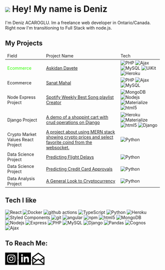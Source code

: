 <h1><img src="https://emojis.slackmojis.com/emojis/images/1531849430/4246/blob-sunglasses.gif?1531849430" width="30"/> Hey! My name is Deniz</h1>


<p>I'm Deniz ACAROGLU. Im a freelance web developer in Ontario/Canada. Right now I'm transitioning to Full Stack with node.js. </p>

<h2>My Projects</h2>
<table>
    <thead>
        <tr>
            <td>Field</td>
            <td>Project Name</td>
            <td>Tech</td>
        </tr>
    </thead>
    <tbody>
        <tr>
            <td style="color:#2FFF00;">Ecommerce</td>
            <td><a target='_blank' href='https://github.com/dacaroglu/Projects/tree/main/AskidanDavete'>Askidan Davete</a></td>
            <td>
                <img alt="PHP" src="https://img.shields.io/badge/-PHP-5D6AA4?style=flat-square&logo=php&logoColor=white" />
                <img alt="Ajax" src="https://img.shields.io/badge/-Ajax-779796?style=flat-square&logo=Node.js&logoColor=white" />
                <img alt="MySQL" src="https://img.shields.io/badge/-MySQL-417399?style=flat-square&logo=mysql&logoColor=white" />
                <img alt="UiKit" src="https://img.shields.io/badge/-UiKit-2394E8?style=flat-square&logo=Node.js&logoColor=white" />
                <img alt="Heroku" src="https://img.shields.io/badge/-Heroku-430098?style=flat-square&logo=heroku&logoColor=white" />
            </td>
        </tr>
        <tr>
            <td>Ecommerce</td>
            <td><a target='_blank' href='https://github.com/dacaroglu/Projects/tree/main/SanatMahal'>Sanat Mahal</a></td>
            <td>
                <img alt="PHP" src="https://img.shields.io/badge/-PHP-5D6AA4?style=flat-square&logo=php&logoColor=white" />
                <img alt="Ajax" src="https://img.shields.io/badge/-Ajax-779796?style=flat-square&logo=Node.js&logoColor=white" />
                <img alt="MySQL" src="https://img.shields.io/badge/-MySQL-417399?style=flat-square&logo=mysql&logoColor=white" />
            </td>
        </tr>
        <tr>
            <td>Node Express Project</td>
            <td><a href='https://github.com/dacaroglu/Spotify-BestSongsPlayer'>Spotify Weekly Best Song playlist Creator</a></td>
            <td>
              <img alt="MongoDB" src="https://img.shields.io/badge/-MongoDB-13aa52?style=flat-square&logo=mongodb&logoColor=white" />
              <img alt="Nodejs" src="https://img.shields.io/badge/-Nodejs-43853d?style=flat-square&logo=Node.js&logoColor=white" />
              <img alt="Materialize" src="https://img.shields.io/badge/-Material-43853d?style=flat-square&logo=css&logoColor=white" />
            <img alt="html5" src="https://img.shields.io/badge/-HTML5-E34F26?style=flat-square&logo=html5&logoColor=white" />
            </td>
        </tr>
        <tr>
            <td>Django Project</td>
            <td><a href='https://github.com/dacaroglu/DjangoShopCart'>A demo of a shoppint cart with crud operations on Django</a></td>
            <td>
              <img alt="Heroku" src="https://img.shields.io/badge/-Heroku-430098?style=flat-square&logo=heroku&logoColor=white" />
              <img alt="Materialize" src="https://img.shields.io/badge/-Material-43853d?style=flat-square&logo=css&logoColor=white" />
            <img alt="html5" src="https://img.shields.io/badge/-HTML5-E34F26?style=flat-square&logo=html5&logoColor=white" />
            <img alt="Django" src="https://img.shields.io/badge/-Django-54655E?style=flat-square&logo=Django&logoColor=white" />
            </td>
        </tr>
        <tr>
            <td>Crypto Market Values React Project</td>
            <td><a href='https://github.com/dacaroglu/crypto-news'>A project about using MERN stack showing crypto prices and select favorite coind from the websocket.</a></td>
            <td>
            <img alt="Python" src="https://img.shields.io/badge/-Python-430098?style=flat-square&logo=python&logoColor=white" />
            </td>
        </tr>
        <tr>
            <td>Data Science Project</td>
            <td><a href='https://github.com/dacaroglu/Flight-Delays'>Predicting Flight Delays</a></td>
            <td>
            <img alt="Python" src="https://img.shields.io/badge/-Python-430098?style=flat-square&logo=python&logoColor=white" />
            </td>
        </tr>
        <tr>
            <td>Data Science Project</td>
            <td><a href='https://github.com/dacaroglu/creditCardApproval'>Predicting Credit Card Approvals </a></td>
            <td>
            <img alt="Python" src="https://img.shields.io/badge/-Python-430098?style=flat-square&logo=python&logoColor=white" />
            </td>
        </tr>
        <tr>
            <td>Data Analysis Project</td>
            <td><a href='https://github.com/dacaroglu/CryptocurrencyMarketAnalysis'>A General Look to Cryptocurrency</a></td>
            <td>
            <img alt="Python" src="https://img.shields.io/badge/-Python-430098?style=flat-square&logo=python&logoColor=white" />
            </td>
        </tr>
    </tbody>

</table>
<h2>Tech I like</h2>
<p>
  <img alt="React" src="https://img.shields.io/badge/-React-45b8d8?style=flat-square&logo=react&logoColor=white" />
  <img alt="Docker" src="https://img.shields.io/badge/-Docker-46a2f1?style=flat-square&logo=docker&logoColor=white" />
  <img alt="github actions" src="https://img.shields.io/badge/-Github_Actions-2088FF?style=flat-square&logo=github-actions&logoColor=white" />
  <img alt="TypeScript" src="https://img.shields.io/badge/-TypeScript-007ACC?style=flat-square&logo=typescript&logoColor=white" />
  <img alt="Python" src="https://img.shields.io/badge/-Python-430098?style=flat-square&logo=python&logoColor=white" />
  <img alt="Heroku" src="https://img.shields.io/badge/-Heroku-430098?style=flat-square&logo=heroku&logoColor=white" />
  <img alt="Styled Components" src="https://img.shields.io/badge/-Styled_Components-db7092?style=flat-square&logo=styled-components&logoColor=white" />
  <img alt="git" src="https://img.shields.io/badge/-Git-F05032?style=flat-square&logo=git&logoColor=white" />
  <img alt="angular" src="https://img.shields.io/badge/-Angular-DD0031?style=flat-square&logo=angular&logoColor=white" />
  <img alt="npm" src="https://img.shields.io/badge/-NPM-CB3837?style=flat-square&logo=npm&logoColor=white" />
  <img alt="html5" src="https://img.shields.io/badge/-HTML5-E34F26?style=flat-square&logo=html5&logoColor=white" />
  <img alt="MongoDB" src="https://img.shields.io/badge/-MongoDB-13aa52?style=flat-square&logo=mongodb&logoColor=white" />
  <img alt="Nodejs" src="https://img.shields.io/badge/-Nodejs-43853d?style=flat-square&logo=Node.js&logoColor=white" />
  <img alt="Express" src="https://img.shields.io/badge/-Express-ffbf00?style=flat-square&logo=express&logoColor=white" />
  <img alt="PHP" src="https://img.shields.io/badge/-PHP-5D6AA4?style=flat-square&logo=php&logoColor=white" />
  <img alt="MySQL" src="https://img.shields.io/badge/-MySQL-417399?style=flat-square&logo=mysql&logoColor=white" />
  <img alt="Django" src="https://img.shields.io/badge/-Django-54655E?style=flat-square&logo=Django&logoColor=white" />
  <img alt="Pandas" src="https://img.shields.io/badge/-Pandas-120750?style=flat-square&logo=pandas&logoColor=white" />
  <img alt="Cognos" src="https://img.shields.io/badge/-Cognos-202124?style=flat-square&logo=ibm&logoColor=white" />
  <img alt="Ajax" src="https://img.shields.io/badge/-Ajax-779796?style=flat-square&logo=javascript&logoColor=white" />
</p>
<h2>To Reach Me:</h2>
<div>
<a href='https://www.instagram.com/syhith/' target='_blank'>
    <img src="assets/socials/instagram.svg" height="40em" align="center" alt="Follow Deniz on Instagram" title="Follow Deniz on Instagram"/>
</a>


<a href='https://www.linkedin.com/in/dacaroglu/' target='_blank'>
    <img src="assets/socials/linkedin.svg" height="40em" align="center" alt="Connect Deniz on Linkedin" title="Connect Deniz on Linkedin"/>
</a>


<a href='mailto:info@dacaroglu.ca' target='blank'>
    <img src="assets/socials/mail.svg" height="40em" align="center" alt="Email Me" title="Email Me"/>
</a>
</div>